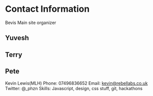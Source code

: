 # Contact Information

Bevis
Main site organizer

Yuvesh 
-

Terry
-

Pete
-

Kevin Lewis(MLH)
Phone: 07496836652
Email: kevin@rebellabs.co.uk
Twitter: @_phzn
Skills: Javascript, design, css stuff, git, hackathons





